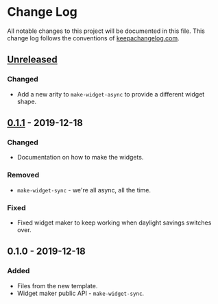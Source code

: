 # Change Log
All notable changes to this project will be documented in this file. This change log follows the conventions of [keepachangelog.com](http://keepachangelog.com/).

## [Unreleased]
### Changed
- Add a new arity to `make-widget-async` to provide a different widget shape.

## [0.1.1] - 2019-12-18
### Changed
- Documentation on how to make the widgets.

### Removed
- `make-widget-sync` - we're all async, all the time.

### Fixed
- Fixed widget maker to keep working when daylight savings switches over.

## 0.1.0 - 2019-12-18
### Added
- Files from the new template.
- Widget maker public API - `make-widget-sync`.

[Unreleased]: https://github.com/your-name/gameoflife/compare/0.1.1...HEAD
[0.1.1]: https://github.com/your-name/gameoflife/compare/0.1.0...0.1.1
